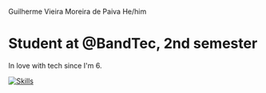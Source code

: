Guilherme Vieira Moreira de Paiva
                              He/him
# Student at @BandTec, 2nd semester

In love with tech since I'm 6.

[![Skills](https://skillicons.dev/icons?i=php,js,angular,dotnet)](https://skillicons.dev)
